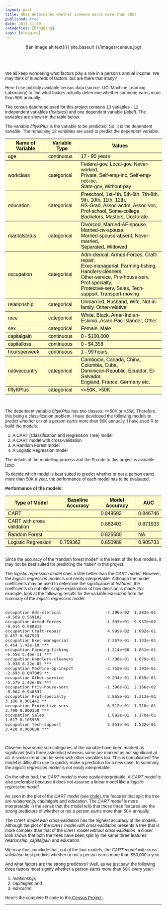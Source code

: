 ```yaml
---
layout: post
title: What determines whether someone earns more than 50k?
published: true
date: 2015-11-09
categories: [blogging]
tags: [blogging]
---
```

<center>![an image alt text]({{ site.baseurl }}/images/census.jpg)</center>

<br>
<br>
<div class="fb-like" data-send="true" data-width="450" data-show-faces="true"></div>
<br>
<br>
<font face="arial">
We all keep wondering what factors play a role in a person's annual income. We may think of hundreds of factors, but are there that many?

Here I use publicly available census data (source: UCI Machine Learning Laboratory) to find what factors actually determine whether someone earns more than 50K annually.

The census dataframe used for this project contains 13 variables - 12 independent variables (<i>features</i>) and one dependent variable (<i>label</i>).  The variables are shown in the table below.

The variable <i>fiftyKPlus</i> is the variable to be predicted. So, it is the dependent variable. The remaining 12 variables are used to predict the dependent variable.

<table border="1" style="background-color:#FFFFCC;border-collapse:collapse;border:1px;color:#000000;width:100%" cellpadding="5" cellspacing="3">
	<tr>
		<th>Name of Variable</th>
		<th>Variable Type</th>
		<th>Values</th>
	</tr>
	<tr>
		<td>age</td>
		<td>continuous</td>
		<td>17 - 90 years</td>
	</tr>
	<tr>
		<td>workclass</td>
		<td>categorical</td>
		<td>Federal-gov, Local-gov, Never-worked, <br>Private, Self-emp-inc, Self-emp-not-inc, <br>State-gov, Without-pay 
    </td>
	</tr>
	<tr>
		<td>education</td>
		<td>categorical</td>
		<td>Preschool, 1st-4th, 5th-6th, 7th-8th, 9th, 10th, 11th, 12th, <br>HS-Grad, Assoc-acdm, Assoc-voc, Prof-school, Some-college,           <br>Bachelors, Masters, Doctorate
		</td>
	</tr>
	<tr>
		<td>maritalstatus</td>
		<td>categorical</td>
		<td>Divorced, Married-AF-spouse, Married-civ-spouse, <br>Married-spouse-absent, Never-married, <br>Separated, Widowed
</td>
	</tr>
	<tr>
		<td>occupation</td>
		<td>categorical</td>
		<td> Adm-clerical, Armed-Forces, Craft-repair, <br>Exec-managerial, Farming-fishing, Handlers-cleaners, <br>  Other-service, Priv-house-serv, Prof-specialty, <br>Protective-serv, Sales, Tech-support, Transport-moving
		</td>
	</tr>
	<tr>
		<td>relationship</td>
		<td>categorical</td>
		<td>Unmarried, Husband, Wife, Not-in-family, Other-relative</td>
	</tr>
	<tr>
		<td>race</td>
		<td>categorical</td>
		<td>White, Black, Amer-Indian-Eskimo,,Asian-Pac-Islander, Other
		</td>
	</tr>
	<tr>
		<td>sex</td>
		<td>categorical</td>
		<td>Female, Male</td>
	</tr>
	<tr>
		<td>capitalgain</td>
		<td>continuous</td>
		<td>0 - $100,000</td>
	</tr>
	<tr>
		<td>capitalloss</td>
		<td>continuous</td>
		<td>0 - $4,356</td>
	</tr>
	<tr>
		<td>hoursperweek</td>
		<td>continuous</td>
		<td>1 - 99 hours</td>
	</tr>
	<tr>
		<td>nativecountry</td>
		<td>categorical</td>
		<td>Cambodia, Canada, China, Columbia, Cuba, <br>Dominican-Republic, Ecuador, El-Salvador, <br>England, France, Germany etc.
</td>
	</tr>
	<tr>
		<td>fiftyKPlus</td>
		<td>categorical</td>
		<td><=50K, >50K</td>
	</tr>
</table>
<br>

The dependent variable <i>fiftyKPlus</i> has two classes: *<=50K*  or  *>50K*. Therefore, this being a classification problem, I have developed the following models to predict whether or not a person earns more than 50K annually. I have used R to build the models.

   1. A CART (Classification and Regression Tree) model
   2. A CART model with cross-validation
   3. A Random Forest model
   4. A Logistic Regression model
   

The details of the modelling process and the R code to this project is avaiable <a href = "http://sachinshrestha.github.io/census.html"> here</a>.

To decide which model is best suited to predict whether or not a person earns more than 50K a year, the performance of each model has to be evaluated.


<b>Performance of the models:</b>
<table border="1" style="background-color:#FFFFCC;border-collapse:collapse;border:1px;color:#000000;width:100%" cellpadding="5" cellspacing="3">
	<tr>
		<th>Type of Model</th>
		<th>Baseline Accuracy</th>
		<th>Model Accuracy</th>
		<th>AUC</th>
	</tr>
	<tr>
		<td>CART</td>
		<td></td>
		<td>0.849582</td>
		<td>0.846746</td>
	</tr>
	<tr>
		<td>CART with cross validation</td>
		<td></td>
		<td>0.862403</td>
		<td>0.871933</td>
    </td>
	</tr>
	<tr>
		<td>Random Forest</td>
		<td></td>
		<td>0.825580</td>
		<td>NA</td>
	</tr>
	<tr>
		<td>Logistic Regression</td>
		<td>0.759362</td>
		<td>0.850989</td>
		<td>0.905733</td>
	</tr>
</table>

<br>
Since the accuracy of the *random forest model* is the least of the four models, it may not be best suited for predicting the *label* in this project.

The *logistic regression model* does a little better than the *CART model*. However, the *logistic regression model* is not easily interpretable. Although the model coefficients may be used to determine the significance of *features*, the coefficients do not offer simple explanation of how decision is made. For example, look at the following results for the variable *education* from the summary of the *logistic regression model*.
<section>
<pre><code><font size="2">
occupation Adm-clerical                  -7.306e-02  1.283e-01  -0.569 0.569102
occupation Armed-Forces                  -1.393e+01  9.937e+02  -0.014 0.988812
occupation Craft-repair                   4.995e-02  1.092e-01   0.457 0.647523
occupation Exec-managerial                7.267e-01  1.133e-01   6.414 1.42e-10 ***
occupation Farming-fishing               -1.214e+00  1.851e-01  -6.558 5.46e-11 ***
occupation Handlers-cleaners             -7.398e-01  1.879e-01  -3.938 8.22e-05 ***
occupation Machine-op-inspct             -3.752e-01  1.393e-01  -2.693 0.007089 **
occupation Other-service                 -9.234e-01  1.655e-01  -5.579 2.42e-08 ***
occupation Priv-house-serv               -1.390e+01  2.166e+02  -0.064 0.948837
occupation Prof-specialty                 3.865e-01  1.213e-01   3.186 0.001442 **
occupation Protective-serv                6.512e-01  1.718e-01   3.790 0.000150 ***
occupation Sales                          1.892e-01  1.170e-01   1.617 0.105965
occupation Tech-support                   5.251e-01  1.532e-01   3.428 0.000608 ***
</font></code></pre>
</section>
<br>

Observe how some sub-categories of the variable have been marked as significant (with three asterisks) whereas some are marked as not significant at all. A similar trend can be seen with other variables too. This is complicated! The model is difficult to use to quickly make a prediciton for a new case. In summary, the *logistic regression model* is not easily interpretable.

On the other had, the *CART model* is more easily interpretable. A *CART model* is also preferable because it does not assume a linear model like a *logistic regression model*.

As seen in the plot of the *CART model* (see <a href = "http://sachinshrestha.github.io/census.html"> code</a>), the features that split the tree are *relationship*, *capitalgain* and *education*. The *CART model* is more interpretable in the sense that the model tells that these three features are the strong predictors of whether or not a person earns more than 50K annually.

The *CART model with cross-validation* has the highest accuracy of the models. Although the plot of the *CART model with cross-validation* presents a tree that is more complex than that of the *CART model without cross-validation*, a closer look shows that both the trees have been split by the same three features: *relationship*, *capitalgain* and *education*.

We may thus conclude that, out of the four models, the *CART model with cross-validation* best predicts whether or not a person earns more than $50,000 a year.

And what factors are the strong predictors? Well, as we just saw, the following three factors most signify whether a person earns more than 50K every year:

   1. *relationship*,
   2. *capitalgain* and
   3. *education*.


Here's the complete R code to the<a href = "http://sachinshrestha.github.io/census.html"> Census Project </a>.
</font>


--------------------------------------------------------------------------------------------------------------------------------------
<div id="fb-root"></div>
<script>(function(d, s, id) {
  var js, fjs = d.getElementsByTagName(s)[0];
  if (d.getElementById(id)) return;
  js = d.createElement(s); js.id = id;
  js.src = "//connect.facebook.net/en_US/all.js#xfbml=1";
  fjs.parentNode.insertBefore(js, fjs);
}(document, 'script', 'facebook-jssdk'));</script>


